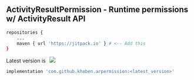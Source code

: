 ## ActivityResultPermission - Runtime permissions w/ ActivityResult API

```bash
repositories {
    ...
    maven { url 'https://jitpack.io' } # <-- Add this
}
```
Latest version is⠀[![](https://jitpack.io/v/khoben/arpermission.svg)](https://jitpack.io/#khoben/arpermission)
```bash
implementation 'com.github.khoben.arpermission:<latest_version>'
```